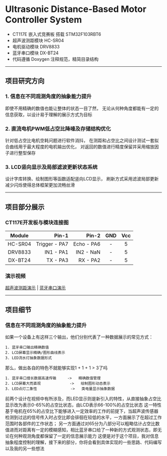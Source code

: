 # Ultrasonic Distance-Based Motor Controller System

- CT117E 嵌入式竞赛板 搭载 STM32F103RBT6
- 超声波测距模块 HC-SR04
- 电机驱动模块 DRV8833
- 蓝牙串口模块 DX-BT24
- 代码遵循 Doxygen 注释规范，精简目录结构

---

## 项目研究方向

### 1. 信息在不同观测角度的抽象能力提升

即使不用精确的数值也能让整体的状态一目了然，
无论从何种角度都能有一定的信息获取，以设计易于理解的展示方式为目标

### 2. 直流电机PWM低占空比降噪及存储结构优化

针对低占空比电机空耗问题进行软件消抖，
在测距和占空比之间设计测试一套拟合曲线用于最大程度的电机输出优化，
对返回的数值进行精度保留并采用缩放因子进行整型保存

### 3. LCD竖向显示及局部滤波更新状态系统

设计字库转换、绘制图形等函数适配竖向LCD显示，
刷新方式采用滤波局部更新减少闪烁使得总体框架更加流畅丝滑

---

## 项目部分展示

### CT117E开发板与模块连接图

|  Module  |     Pin-1     |   Pin-2    | GND | Vcc |
| :------: | ------------: | ---------: | :-: | :-: |
| HC-SR04  | Trigger - PA7 | Echo - PA6 |  -  |  5  |
| DRV8833  | IN1     - PA1 | IN2  - NaN |  -  |  5  |
| DX-BT24  | TX      - PA3 | RX   - PA2 |  -  |  5  |

### 演示视频

[超声波测距演示](https://github.com/890mn/PWMC-DisDetection/blob/main/Video-Pic/Ultrasonic.mp4) | [蓝牙串口演示](https://github.com/890mn/PWMC-DisDetection/blob/main/Video-Pic/Bluetooth.mp4)

---

## 项目细节

### 信息在不同观测角度的抽象能力提升

如果一个设备上有这样三个输出，他们分别代表了一种数据展示的常见方式：

    1. 蓝牙串口输出精确数值
    2. LCD屏幕显示精确/图形曲线表示
    3. LED流水灯抽象数据形式

那么，做出各自的特色不就能够实现1 + 1 + 1 > 3了吗

    1. 蓝牙串口擅长数据高速传输     ->   精确数值管理
    2. LCD屏幕大而直观             ->   绘制图形动态表示
    3. LED点灯二象性               ->   类电量显示抽象数据

前两个设计在视频中有所涉及，而LED显示则是新引入的特性，从直接抽象占空比显示改为表示0-65%的占空比状态，由LCD表示66-100%的占空比状态
这一特性基于电机在65%的占空比下能够进入一定效率的工作的前提下，当超声波传感器检测到过远的信号传入时占空比即会徘徊在较低的水平，一方面展示了在超过工作范围时各部件的工作状态；
另一方面通过对65分为八部分可以粗略估计占空比数值进而对距离有一定的模糊感知，相比蓝牙串口给了一种新的方式观测状态，即无论在何种观测角度都保留了一定的信息展示能力
这便是对于这个项目，我对信息抽象程度控制的理解，接下来的部分，你将会看到具体实现的一些思路、代码编写以及我的另一些想法
